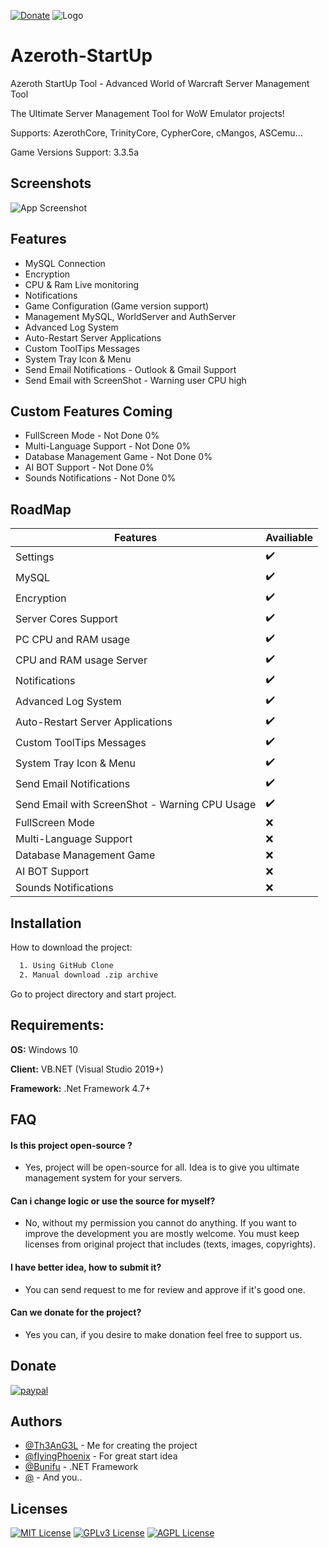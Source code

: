 [![Donate](https://img.shields.io/badge/Donate-PayPal-green.svg)](https://www.paypal.com/donate/?hosted_button_id=MLG26QWSR5BWW)
![Logo](https://i.ibb.co/g6KnNY0/logowow.png)

# Azeroth-StartUp
Azeroth StartUp Tool - Advanced World of Warcraft Server Management Tool

The Ultimate Server Management Tool for WoW Emulator projects! 

Supports: AzerothCore, TrinityCore, CypherCore, cMangos, ASCemu...

Game Versions Support: 3.3.5a
## Screenshots

![App Screenshot](https://via.placeholder.com/468x300?text=App+Screenshot+Here)


## Features

- MySQL Connection
- Encryption
- CPU & Ram Live monitoring
- Notifications
- Game Configuration (Game version support)
- Management MySQL, WorldServer and AuthServer
- Advanced Log System
- Auto-Restart Server Applications
- Custom ToolTips Messages
- System Tray Icon & Menu
- Send Email Notifications - Outlook & Gmail Support
- Send Email with ScreenShot - Warning user CPU high

## Custom Features Coming
- FullScreen Mode - Not Done 0%
- Multi-Language Support - Not Done 0%
- Database Management Game - Not Done 0%
- AI BOT Support - Not Done 0%
- Sounds Notifications - Not Done 0%

## RoadMap

| Features     | Availiable                                                           
| ----------------- | ------------------------------------------------------------------ |
| Settings |  ✔️ |
| MySQL |  ✔️ |
| Encryption |  ✔️ |
| Server Cores Support | ✔️|
| PC CPU and RAM usage | ✔️ |
| CPU and RAM usage Server | ✔️ |
| Notifications | ✔️ |
| Advanced Log System | ✔️ |
| Auto-Restart Server Applications | ✔️ |
| Custom ToolTips Messages | ✔️ |
| System Tray Icon & Menu | ✔️ |
| Send Email Notifications | ✔️ |
| Send Email with ScreenShot - Warning CPU Usage | ✔️ |
| FullScreen Mode | ❌ |
| Multi-Language Support | ❌ |
| Database Management Game | ❌ |
| AI BOT Support | ❌ |
| Sounds Notifications | ❌ |


## Installation

How to download the project:

```bash
  1. Using GitHub Clone
  2. Manual download .zip archive
```
Go to project directory and start project.
## Requirements:

**OS:** Windows 10


**Client:** VB.NET (Visual Studio 2019+)


**Framework:** .Net Framework 4.7+


## FAQ

#### Is this project open-source ?

- Yes, project will be open-source for all. Idea is to give you ultimate management system for your servers.

#### Can i change logic or use the source for myself?

- No, without my permission you cannot do anything. If you want to improve the development you are mostly welcome. You must keep licenses from original project that includes (texts, images, copyrights).

#### I have better idea, how to submit it?

- You can send request to me for review and approve if it's good one.

#### Can we donate for the project?

- Yes you can, if you desire to make donation feel free to support us.

## Donate

[![paypal](https://www.paypalobjects.com/en_US/i/btn/btn_donateCC_LG.gif)](https://www.paypal.com/donate/?hosted_button_id=MLG26QWSR5BWW)

## Authors

- [@Th3AnG3L](https://github.com/Th3AnG3L) - Me for creating the project
- [@fIyingPhoenix](https://github.com/fIyingPhoenix) - For great start idea
- [@Bunifu](https://bunifuframework.com/) - .NET Framework
- [@](#) - And you..


## Licenses

[![MIT License](https://img.shields.io/badge/License-MIT-green.svg)](https://choosealicense.com/licenses/mit/)
[![GPLv3 License](https://img.shields.io/badge/License-GPL%20v3-yellow.svg)](https://opensource.org/licenses/)
[![AGPL License](https://img.shields.io/badge/license-AGPL-blue.svg)](http://www.gnu.org/licenses/agpl-3.0)

